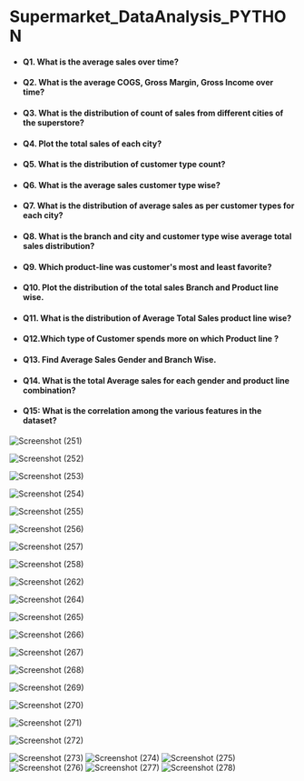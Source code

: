 # Supermarket_DataAnalysis_PYTHON

- #### Q1. What is the average sales over time?
- #### Q2. What is the average COGS, Gross Margin, Gross Income over time?
- #### Q3. What is the distribution of count of sales from different cities of the superstore?
- #### Q4. Plot the total sales of each city?
- #### Q5. What is the distribution of customer type count?
- #### Q6. What is the average sales customer type wise?
- #### Q7. What is the distribution of average sales as per customer types for each city?
- #### Q8. What is the branch and city and customer type wise average total sales distribution?
- #### Q9. Which product-line was customer's most and least favorite?
- #### Q10. Plot the distribution of the total sales Branch and Product line wise.
- #### Q11. What is the distribution of Average Total Sales product line wise?
- #### Q12.Which type of Customer spends more on which Product line ?
- #### Q13. Find Average Sales Gender and Branch Wise.
- #### Q14. What is the total Average sales for each gender and product line combination?
- #### Q15: What is the correlation among the various features in the dataset?


![Screenshot (251)](https://github.com/user-attachments/assets/05c8c4ec-f8c9-4222-be10-2fe24bc368c1)

![Screenshot (252)](https://github.com/user-attachments/assets/70eb6d55-2e34-4582-97a7-b7eb302d146e)

![Screenshot (253)](https://github.com/user-attachments/assets/296eae9e-60d1-40f7-bce3-a83ecba04aeb)

![Screenshot (254)](https://github.com/user-attachments/assets/52fe142f-4953-4ecc-ac0f-d543222f1754)

![Screenshot (255)](https://github.com/user-attachments/assets/83694e21-c1e7-438b-a152-7795aff37981)

![Screenshot (256)](https://github.com/user-attachments/assets/77d26807-cc53-40bf-b6ee-f0598393ef0b)

![Screenshot (257)](https://github.com/user-attachments/assets/73ab44af-9f0e-4926-a0cf-5ab27b10f8b2)

![Screenshot (258)](https://github.com/user-attachments/assets/be47cc87-b1f1-4eca-a7ab-c9c3af60cada)

![Screenshot (262)](https://github.com/user-attachments/assets/d7565222-2407-4e6a-a842-e8c4a673127d)

![Screenshot (264)](https://github.com/user-attachments/assets/819a1010-7f5b-4eb9-ab83-05cc70525d00)

![Screenshot (265)](https://github.com/user-attachments/assets/bf34b69b-04c2-4680-9b2e-e618b7cec0df)

![Screenshot (266)](https://github.com/user-attachments/assets/aa5756b7-fbeb-4d9f-a7ca-512e93717974)

![Screenshot (267)](https://github.com/user-attachments/assets/2893334a-8a90-4668-bfb4-8ab4079a5e3b)

![Screenshot (268)](https://github.com/user-attachments/assets/7c7b99bc-931b-42f3-a25d-5514ad8195f5)

![Screenshot (269)](https://github.com/user-attachments/assets/d0acf6c6-5bd8-48a3-ba06-87daf0694253)

![Screenshot (270)](https://github.com/user-attachments/assets/dd5664a6-4145-4eaf-ae40-771f82d9261e)

![Screenshot (271)](https://github.com/user-attachments/assets/5fcdc930-67f3-4021-98c3-516b38d928d8)

![Screenshot (272)](https://github.com/user-attachments/assets/bab0be35-af44-40a1-a779-a73d6d1c29ae)

![Screenshot (273)](https://github.com/user-attachments/assets/cb96c92a-9132-45f6-b1a4-6b30f60d2ce8)
![Screenshot (274)](https://github.com/user-attachments/assets/79a4d1c4-89f7-4125-b99c-02705bb8d434)
![Screenshot (275)](https://github.com/user-attachments/assets/720fedb4-6b8e-4350-9e2a-79304ac0d2cd)
![Screenshot (276)](https://github.com/user-attachments/assets/b5084166-980d-497e-a446-28d82c2afd91)
![Screenshot (277)](https://github.com/user-attachments/assets/a89c0b5b-f120-4084-be45-8a8267544fcd)
![Screenshot (278)](https://github.com/user-attachments/assets/99d03908-94dc-4fd9-9fe9-b65af9c1e8da)
